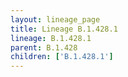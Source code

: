 ```yaml
---
layout: lineage_page
title: Lineage B.1.428.1
lineage: B.1.428.1
parent: B.1.428
children: ['B.1.428.1']
---
```

